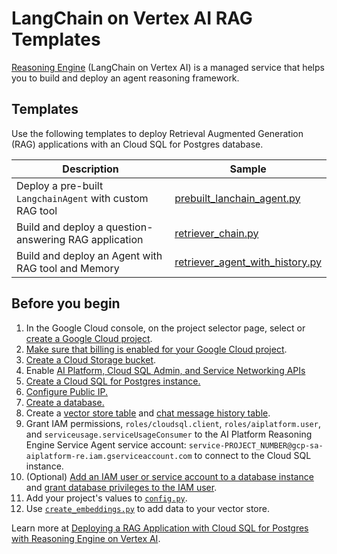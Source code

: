 # LangChain on Vertex AI RAG Templates

[Reasoning Engine](https://cloud.google.com/vertex-ai/generative-ai/docs/reasoning-engine/overview)
(LangChain on Vertex AI) is a managed service that helps you to build and deploy
an agent reasoning framework.

## Templates

Use the following templates to deploy Retrieval Augmented Generation (RAG) applications with an Cloud SQL for Postgres database.

Description | Sample
----------- | ------
Deploy a pre-built `LangchainAgent` with custom RAG tool | [prebuilt_lanchain_agent.py](prebuilt_lanchain_agent.py)
Build and deploy a question-answering RAG application | [retriever_chain.py](retriever_chain.p)
Build and deploy an Agent with RAG tool and Memory | [retriever_agent_with_history.py](retriever_agent_with_history.py)

## Before you begin

1. In the Google Cloud console, on the project selector page, select or [create a Google Cloud project](https://cloud.google.com/resource-manager/docs/creating-managing-projects).
1. [Make sure that billing is enabled for your Google Cloud project](https://cloud.google.com/billing/docs/how-to/verify-billing-enabled#console).
1. [Create a Cloud Storage bucket](https://cloud.google.com/storage/docs/creating-buckets).
1. Enable [AI Platform, Cloud SQL Admin, and Service Networking APIs](https://console.cloud.google.com/flows/enableapi?apiid=aiplatform.googleapis.com,sqladmin.googleapis.com,servicenetworking.googleapis.com&_ga=2.92928541.1293093187.1719511698-1945987529.1719351858)
1. [Create a Cloud SQL for Postgres instance.](https://cloud.google.com/sql/docs/postgres/create-instance)
1. [Configure Public IP.](https://cloud.google.com/sql/docs/postgres/configure-ip)
1. [Create a database.](https://cloud.google.com/sql/docs/postgres/create-manage-databases)
1. Create a [vector store table](https://github.com/googleapis/langchain-google-cloud-sql-pg-python/blob/main/docs/vector_store.ipynb) and [chat message history table](https://github.com/googleapis/langchain-google-cloud-sql-pg-python/blob/main/docs/chat_message_history.ipynb).
1. Grant IAM permissions, `roles/cloudsql.client`, `roles/aiplatform.user`, and `serviceusage.serviceUsageConsumer` to the AI Platform Reasoning Engine Service Agent service account: `service-PROJECT_NUMBER@gcp-sa-aiplatform-re.iam.gserviceaccount.com` to connect to the Cloud SQL instance.
1. (Optional) [Add an IAM user or service account to a database instance](https://cloud.google.com/sql/docs/postgres/add-manage-iam-users) and
[grant database privileges to the IAM user](https://cloud.google.com/sql/docs/postgres/add-manage-iam-users#grant-db-privileges).
1. Add your project's values to [`config.py`](config.py).
1. Use [`create_embeddings.py`](create_embeddings.py) to add data to your vector store.

Learn more at [Deploying a RAG Application with Cloud SQL for Postgres with Reasoning Engine on Vertex AI](https://github.com/GoogleCloudPlatform/generative-ai/blob/main/gemini/reasoning-engine/tutorial_cloud_sql_pg_rag_agent.ipynb).


